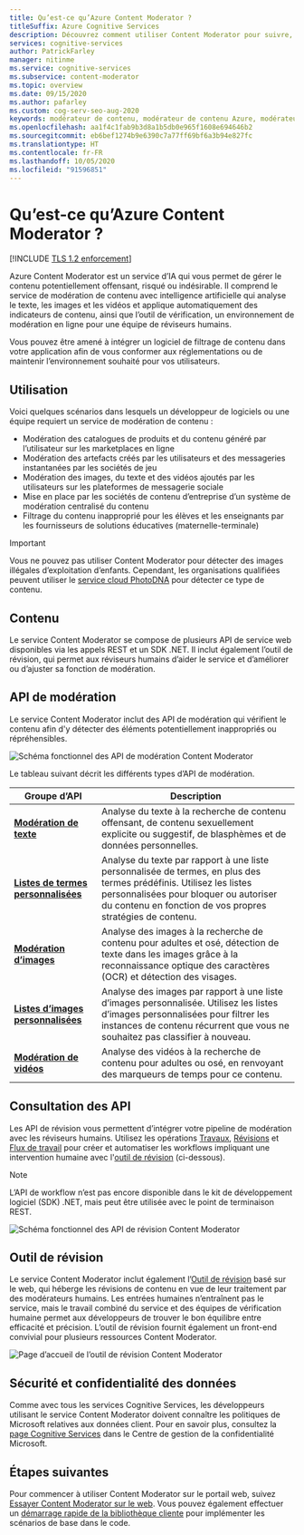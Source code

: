 ```yaml
---
title: Qu’est-ce qu’Azure Content Moderator ?
titleSuffix: Azure Cognitive Services
description: Découvrez comment utiliser Content Moderator pour suivre, marquer, évaluer et filtrer le matériau inapproprié dans le contenu généré par l’utilisateur.
services: cognitive-services
author: PatrickFarley
manager: nitinme
ms.service: cognitive-services
ms.subservice: content-moderator
ms.topic: overview
ms.date: 09/15/2020
ms.author: pafarley
ms.custom: cog-serv-seo-aug-2020
keywords: modérateur de contenu, modérateur de contenu Azure, modérateur en ligne, logiciel de filtrage de contenu, service de modération de contenu, modération du contenu
ms.openlocfilehash: aa1f4c1fab9b3d8a1b5db0e965f1608e694646b2
ms.sourcegitcommit: eb6bef1274b9e6390c7a77ff69bf6a3b94e827fc
ms.translationtype: HT
ms.contentlocale: fr-FR
ms.lasthandoff: 10/05/2020
ms.locfileid: "91596851"
---
```

# <a name="what-is-azure-content-moderator"></a>Qu’est-ce qu’Azure Content Moderator ?

[!INCLUDE [TLS 1.2 enforcement](../../../includes/cognitive-services-tls-announcement.md)]

Azure Content Moderator est un service d’IA qui vous permet de gérer le contenu potentiellement offensant, risqué ou indésirable. Il comprend le service de modération de contenu avec intelligence artificielle qui analyse le texte, les images et les vidéos et applique automatiquement des indicateurs de contenu, ainsi que l’outil de vérification, un environnement de modération en ligne pour une équipe de réviseurs humains.

Vous pouvez être amené à intégrer un logiciel de filtrage de contenu dans votre application afin de vous conformer aux réglementations ou de maintenir l’environnement souhaité pour vos utilisateurs.

## <a name="where-its-used"></a>Utilisation

Voici quelques scénarios dans lesquels un développeur de logiciels ou une équipe requiert un service de modération de contenu :

- Modération des catalogues de produits et du contenu généré par l’utilisateur sur les marketplaces en ligne
- Modération des artefacts créés par les utilisateurs et des messageries instantanées par les sociétés de jeu
- Modération des images, du texte et des vidéos ajoutés par les utilisateurs sur les plateformes de messagerie sociale
- Mise en place par les sociétés de contenu d’entreprise d’un système de modération centralisé du contenu
- Filtrage du contenu inapproprié pour les élèves et les enseignants par les fournisseurs de solutions éducatives (maternelle-terminale)

> [!IMPORTANT]
> Vous ne pouvez pas utiliser Content Moderator pour détecter des images illégales d’exploitation d’enfants. Cependant, les organisations qualifiées peuvent utiliser le [service cloud PhotoDNA](https://www.microsoft.com/photodna "Service cloud PhotoDNA de Microsoft") pour détecter ce type de contenu.

## <a name="what-it-includes"></a>Contenu

Le service Content Moderator se compose de plusieurs API de service web disponibles via les appels REST et un SDK .NET. Il inclut également l’outil de révision, qui permet aux réviseurs humains d’aider le service et d’améliorer ou d’ajuster sa fonction de modération.

## <a name="moderation-apis"></a>API de modération

Le service Content Moderator inclut des API de modération qui vérifient le contenu afin d'y détecter des éléments potentiellement inappropriés ou répréhensibles.

![Schéma fonctionnel des API de modération Content Moderator](images/content-moderator-mod-api.png)

Le tableau suivant décrit les différents types d’API de modération.

| Groupe d’API | Description |
| ------ | ----------- |
|[**Modération de texte**](text-moderation-api.md)| Analyse du texte à la recherche de contenu offensant, de contenu sexuellement explicite ou suggestif, de blasphèmes et de données personnelles.|
|[**Listes de termes personnalisées**](try-terms-list-api.md)| Analyse du texte par rapport à une liste personnalisée de termes, en plus des termes prédéfinis. Utilisez les listes personnalisées pour bloquer ou autoriser du contenu en fonction de vos propres stratégies de contenu.|  
|[**Modération d’images**](image-moderation-api.md)| Analyse des images à la recherche de contenu pour adultes et osé, détection de texte dans les images grâce à la reconnaissance optique des caractères (OCR) et détection des visages.|
|[**Listes d’images personnalisées**](try-image-list-api.md)| Analyse des images par rapport à une liste d’images personnalisée. Utilisez les listes d’images personnalisées pour filtrer les instances de contenu récurrent que vous ne souhaitez pas classifier à nouveau.|
|[**Modération de vidéos**](video-moderation-api.md)| Analyse des vidéos à la recherche de contenu pour adultes ou osé, en renvoyant des marqueurs de temps pour ce contenu.|

## <a name="review-apis"></a>Consultation des API

Les API de révision vous permettent d’intégrer votre pipeline de modération avec les réviseurs humains. Utilisez les opérations [Travaux](review-api.md#jobs), [Révisions](review-api.md#reviews) et [Flux de travail](review-api.md#workflows) pour créer et automatiser les workflows impliquant une intervention humaine avec l'[outil de révision](#review-tool) (ci-dessous).

> [!NOTE]
> L’API de workflow n’est pas encore disponible dans le kit de développement logiciel (SDK) .NET, mais peut être utilisée avec le point de terminaison REST.

![Schéma fonctionnel des API de révision Content Moderator](images/content-moderator-rev-api.png)

## <a name="review-tool"></a>Outil de révision

Le service Content Moderator inclut également l’[Outil de révision](Review-Tool-User-Guide/human-in-the-loop.md) basé sur le web, qui héberge les révisions de contenu en vue de leur traitement par des modérateurs humains. Les entrées humaines n’entraînent pas le service, mais le travail combiné du service et des équipes de vérification humaine permet aux développeurs de trouver le bon équilibre entre efficacité et précision. L’outil de révision fournit également un front-end convivial pour plusieurs ressources Content Moderator.

![Page d’accueil de l’outil de révision Content Moderator](images/homepage.PNG)

## <a name="data-privacy-and-security"></a>Sécurité et confidentialité des données

Comme avec tous les services Cognitive Services, les développeurs utilisant le service Content Moderator doivent connaître les politiques de Microsoft relatives aux données client. Pour en savoir plus, consultez la [page Cognitive Services](https://www.microsoft.com/trustcenter/cloudservices/cognitiveservices) dans le Centre de gestion de la confidentialité Microsoft.

## <a name="next-steps"></a>Étapes suivantes

Pour commencer à utiliser Content Moderator sur le portail web, suivez [Essayer Content Moderator sur le web](quick-start.md). Vous pouvez également effectuer un [démarrage rapide de la bibliothèque cliente](client-libraries.md) pour implémenter les scénarios de base dans le code.